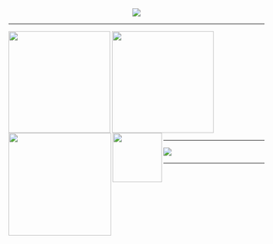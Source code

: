 <div align='center' > 
    <img  src="https://a.imagem.app/o1Lyi1.png">      
</div> <hr>


  <img height=200 align="center" src="https://my-stats-43gk.vercel.app/api?username=GuestRicardo&_icons=true&theme=radical&hide=contribs,issues&show=discussions_answered&rank_icon=github&include_all_commits=true&card_width=150" />
</a>
<a href="#">
  <img height=200 align="center" src="https://my-stats-43gk.vercel.app/api/top-langs/?username=GuestRicardo&hide=html,scss,css&langs_count=8&layout=compact&theme=radical&card_width=150" />
</a>

<img align="left" height=202 src="https://github-readme-streak-stats-git-main-davids-projects-ad77adcc.vercel.app/?user=GuestRicardo&theme=radical"/>
<img align="left" height=97 src="https://github-profile-trophy.vercel.app/?username=GuestRicardo&theme=radical&no-frame=true&title=Stars,Followers,Commits&column=-1"/>



<!-- <a href=#><img src="contributions.svg"></a>

 <p align="center">
  Visitor count<br>
  <img src="https://profile-counter.glitch.me/_blocage/count.svg" />
</p> -->

---
[![](https://visitcount.itsvg.in/api?id=GuestRicardo&icon=2&color=1)](https://visitcount.itsvg.in)

<!-- Proudly created with GPRM ( https://gprm.itsvg.in ) -->
<hr>
<!-- Proudly created with GPRM ( https://gprm.itsvg.in ) -->


  <!--quadro 1-->
</div>


    


 
  





